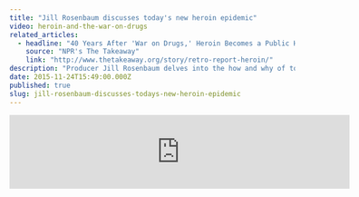 ```yaml
---
title: "Jill Rosenbaum discusses today's new heroin epidemic"
video: heroin-and-the-war-on-drugs
related_articles:
  - headline: "40 Years After 'War on Drugs,' Heroin Becomes a Public Health Crisis"
    source: "NPR's The Takeaway"
    link: "http://www.thetakeaway.org/story/retro-report-heroin/"
description: "Producer Jill Rosenbaum delves into the how and why of today's new heroin epidemic with NPR's The Takeaway."
date: 2015-11-24T15:49:00.000Z
published: true
slug: jill-rosenbaum-discusses-todays-new-heroin-epidemic
---
```


<iframe width="600" height="130" frameborder="0" scrolling="no" src="https://www.wnyc.org/widgets/ondemand_player/takeaway/#file=%2Faudio%2Fxspf%2F552673%2F"></iframe>

